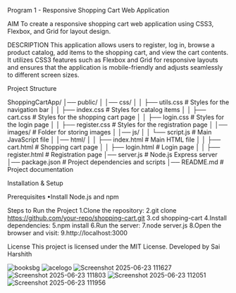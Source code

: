 Program 1 - Responsive Shopping Cart Web Application 



AIM
To create a responsive shopping cart web application using CSS3, Flexbox, and Grid for layout design.

DESCRIPTION
This application allows users to register, log in, browse a product catalog, add items to the shopping cart, and view the cart contents. It utilizes CSS3 features such as Flexbox and Grid for responsive layouts and ensures that the application is mobile-friendly and adjusts seamlessly to different screen sizes.

Project Structure

ShoppingCartApp/
│── public/
│ │── css/
│ │ ├── utils.css # Styles for the navigation bar
│ │ ├── index.css # Styles for catalog items
│ │ ├── cart.css # Styles for the shopping cart page
│ │ ├── login.css # Styles for the login page
│ │ ├── register.css # Styles for the registration page
│ │── images/ # Folder for storing images
│ │── js/
│ │ └── script.js # Main JavaScript file
│ │── html/
│ │ ├── index.html # Main HTML file
│ │ ├── cart.html # Shopping cart page
│ │ ├── login.html # Login page
│ │ ├── register.html # Registration page
│── server.js # Node.js Express server
│── package.json # Project dependencies and scripts
│── README.md # Project documentation

Installation & Setup

Prerequisites
•Install Node.js and npm

Steps to Run the Project
1.Clone the repository:
2.git clone https://github.com/your-repo/shopping-cart.git
3.cd shopping-cart
4.Install dependencies:
5.npm install
6.Run the server:
7.node server.js
8.Open the browser and visit:
9.http://localhost:3000

License
This project is licensed under the MIT License.
Developed by Sai Harshith

![booksbg](https://github.com/user-attachments/assets/7fe24b68-2f61-4e3b-9f8e-9c6acb54c1d5)
![acelogo](https://github.com/user-attachments/assets/5094fa06-8824-40c5-9920-e2ad97431349)
![Screenshot 2025-06-23 111627](https://github.com/user-attachments/assets/39861e9a-f2c1-4cf8-bc93-487accb6ac8e)
![Screenshot 2025-06-23 111803](https://github.com/user-attachments/assets/7043f490-eca1-4239-9533-1d35309077f1)
![Screenshot 2025-06-23 112051](https://github.com/user-attachments/assets/f3db1f7f-dce0-466a-b66b-088e6ad50422)
![Screenshot 2025-06-23 111956](https://github.com/user-attachments/assets/d23b30c0-4d28-4388-86c2-b11338fe89cd)




